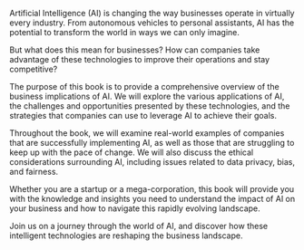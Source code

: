 
Artificial Intelligence (AI) is changing the way businesses operate in virtually every industry. From autonomous vehicles to personal assistants, AI has the potential to transform the world in ways we can only imagine.

But what does this mean for businesses? How can companies take advantage of these technologies to improve their operations and stay competitive?

The purpose of this book is to provide a comprehensive overview of the business implications of AI. We will explore the various applications of AI, the challenges and opportunities presented by these technologies, and the strategies that companies can use to leverage AI to achieve their goals.

Throughout the book, we will examine real-world examples of companies that are successfully implementing AI, as well as those that are struggling to keep up with the pace of change. We will also discuss the ethical considerations surrounding AI, including issues related to data privacy, bias, and fairness.

Whether you are a startup or a mega-corporation, this book will provide you with the knowledge and insights you need to understand the impact of AI on your business and how to navigate this rapidly evolving landscape.

Join us on a journey through the world of AI, and discover how these intelligent technologies are reshaping the business landscape.
